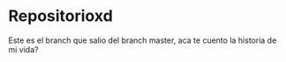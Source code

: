 # Repositorioxd
Este es el branch que salio del branch master, aca te cuento la historia de mi vida?
